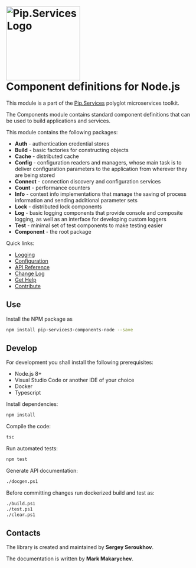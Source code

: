 # <img src="https://uploads-ssl.webflow.com/5ea5d3315186cf5ec60c3ee4/5edf1c94ce4c859f2b188094_logo.svg" alt="Pip.Services Logo" width="200"> <br/> Component definitions for Node.js

This module is a part of the [Pip.Services](http://pipservices.org) polyglot microservices toolkit.

The Components module contains standard component definitions that can be used to build applications and services.

This module contains the following packages:
- **Auth** - authentication credential stores
- **Build** - basic factories for constructing objects
- **Cache** - distributed cache
- **Config** - configuration readers and managers, whose main task is to deliver configuration parameters to the application from wherever they are being stored
- **Connect** - connection discovery and configuration services
- **Count** - performance counters
- **Info** - context info implementations that manage the saving of process information and sending additional parameter sets
- **Lock** -  distributed lock components
- **Log** - basic logging components that provide console and composite logging, as well as an interface for developing custom loggers
- **Test** - minimal set of test components to make testing easier
- **Component** - the root package

<a name="links"></a> Quick links:

* [Logging](https://www.pipservices.org/recipies/logging)
* [Configuration](https://www.pipservices.org/recipies/configuration) 
* [API Reference](https://pip-services3-node.github.io/pip-services3-components-node/globals.html)
* [Change Log](CHANGELOG.md)
* [Get Help](https://www.pipservices.org/community/help)
* [Contribute](https://www.pipservices.org/community/contribute)

## Use

Install the NPM package as
```bash
npm install pip-services3-components-node --save
```

## Develop

For development you shall install the following prerequisites:
* Node.js 8+
* Visual Studio Code or another IDE of your choice
* Docker
* Typescript

Install dependencies:
```bash
npm install
```

Compile the code:
```bash
tsc
```

Run automated tests:
```bash
npm test
```

Generate API documentation:
```bash
./docgen.ps1
```

Before committing changes run dockerized build and test as:
```bash
./build.ps1
./test.ps1
./clear.ps1
```

## Contacts

The library is created and maintained by **Sergey Seroukhov**.

The documentation is written by **Mark Makarychev**.
